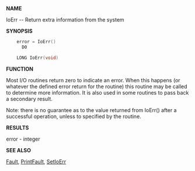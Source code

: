 
**NAME**

IoErr -- Return extra information from the system

**SYNOPSIS**

```c
    error = IoErr()
      D0

    LONG IoErr(void)

```
**FUNCTION**

Most I/O routines return zero to indicate an error. When this
happens (or whatever the defined error return for the routine)
this routine may be called to determine more information. It is
also used in some routines to pass back a secondary result.

Note: there is no guarantee as to the value returned from IoErr()
after a successful operation, unless to specified by the routine.

**RESULTS**

error - integer

**SEE ALSO**

[Fault](Fault), [PrintFault](PrintFault), [SetIoErr](SetIoErr)

